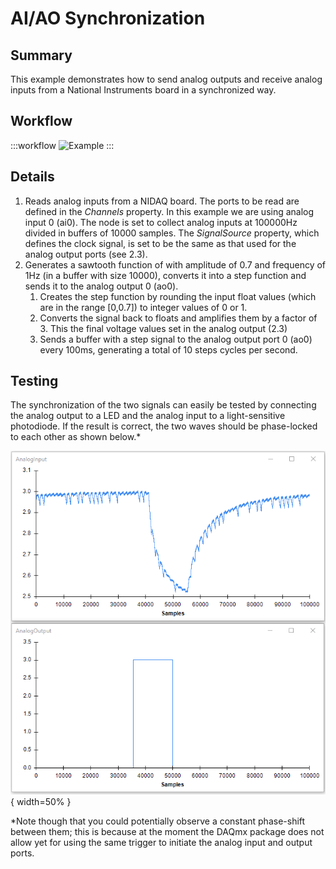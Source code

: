 # AI/AO Synchronization

## Summary
This example demonstrates how to send analog outputs and receive analog inputs from a National Instruments board in a synchronized way.

## Workflow

:::workflow
![Example](~/workflows/BonsaiExamples/DAQmx/AIAOSynchronization/AIAOSynchronization.bonsai)
:::


## Details
1. Reads analog inputs from a NIDAQ board. The ports to be read are defined in the *Channels* property. In this example we are using analog input 0 (ai0). The node is set to collect analog inputs at 100000Hz divided in buffers of 10000 samples. The *SignalSource* property, which defines the clock signal, is set to be the same as that used for the analog output ports (see 2.3).
2. Generates a sawtooth function of with amplitude of 0.7 and frequency of 1Hz (in a buffer with size 10000), converts it into a step function and sends it to the analog output 0 (ao0).
    1. Creates the step function by rounding the input float values (which are in the range \[0,0.7\]) to integer values of 0 or 1.
    2. Converts the signal back to floats and amplifies them by a factor of 3. This the final voltage values set in the analog output (2.3)
    3. Sends a buffer with a step signal to the analog output port 0 (ao0) every 100ms, generating a total of 10 steps cycles per second. 

## Testing
The synchronization of the two signals can easily be tested by connecting the analog output to a LED and the analog input to a light-sensitive photodiode. If the result is correct, the two waves should be phase-locked to each other as shown below.* 

![Expected Output](./AIAOSynchronization.png){ width=50% }

*Note though that you could potentially observe a constant phase-shift between them; this is because at the moment the DAQmx package does not allow yet for using the same trigger to initiate the analog input and output ports.





